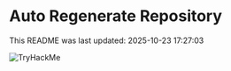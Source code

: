 # Auto Regenerate Repository

This README was last updated: 2025-10-23 17:27:03

 ![TryHackMe](https://tryhackme.com/badge/533634)